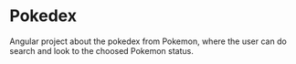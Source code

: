 # Pokedex
Angular project about the pokedex from Pokemon, where the user can do search and look to the choosed Pokemon status.
